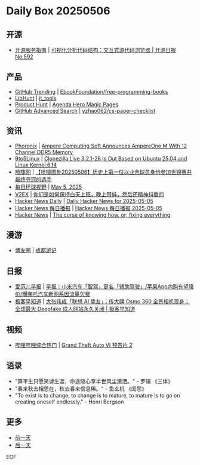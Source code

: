 # Daily Box 20250506

## 开源
- [开源服务指南](https://osguider.com/blog/) | [可视化分析代码结构：交互式源代码浏览器 | 开源日报 No.592](https://osguider.com/blog/post/daily/daily-592/)

## 产品
- [GitHub Trending](https://github.com/trending?since=daily) | [EbookFoundation/free-programming-books](https://github.com/EbookFoundation/free-programming-books)
- [LibHunt](https://www.libhunt.com/) | [jt_tools](https://www.libhunt.com/r/jt_tools)
- [Product Hunt](https://www.producthunt.com) | [Agenda Hero Magic Pages](https://www.producthunt.com/posts/agenda-hero-magic-pages)
- [GitHub Advanced Search](https://github.com/search/advanced) | [yzhao062/cs-paper-checklist](https://github.com/yzhao062/cs-paper-checklist)

## 资讯
- [Phoronix](https://www.phoronix.com/) | [Ampere Computing Soft Announces AmpereOne M With 12 Channel DDR5 Memory](https://www.phoronix.com/news/AmpereOne-M-Soft-Announcement)
- [9to5Linux](https://9to5linux.com/) | [Clonezilla Live 3.2.1-28 Is Out Based on Ubuntu 25.04 and Linux Kernel 6.14](https://9to5linux.com/clonezilla-live-3-2-1-28-is-out-based-on-ubuntu-25-04-and-linux-kernel-6-14)
- [喷嚏网](http://www.dapenti.com/blog/blog.asp?subjectid=70&name=xilei) | [【喷嚏图卦20250506】历史上第一位以业余球员身份参加世锦赛并最终夺冠的选手](http://www.dapenti.com/blog/more.asp?name=xilei&id=185784)
- [每日环球视野](https://idai.ly/) | [May 5, 2025](http://m.idai.ly/se/a193iG?1746374400)
- [V2EX](https://www.v2ex.com/) | [你们是如何保持白天上班，晚上带娃，然后还精神抖擞的](https://www.v2ex.com/t/1129865)
- [Hacker News Daily](https://www.daemonology.net/hn-daily/) | [Daily Hacker News for 2025-05-05](https://www.daemonology.net/hn-daily/2025-05-05.html)
- [Hacker News 每日播报](https://hacker-news.agi.li/) | [Hacker News 每日播报 2025-05-05](https://hacker-news.agi.li/post/2025-05-05)
- [Hacker News](https://news.ycombinator.com/front) | [The curse of knowing how, or; fixing everything](https://news.ycombinator.com/item?id=43902212)

## 漫游
- [博友圈](https://www.boyouquan.com/home) | [成都游记](https://www.boyouquan.com/go?from=feed&link=https%3A%2F%2Fwww.leolin86.com%2F%3Fp%3D3594)

## 日报
- [爱范儿早报](https://www.ifanr.com/category/ifanrnews) | [早报｜小米汽车「智驾」更名「辅助驾驶」/苹果App内购有望降价/曝哪吒汽车断网系因流量欠费](https://www.ifanr.com/1622875)
- [极客早知道](https://www.geekpark.net/column/74) | [大张伟成「联想 AI 挚友」；传大疆 Osmo 360 全景相机现身；全球最大 Deepfake 成人网站永久关闭 | 极客早知道](https://www.geekpark.net/news/348959)

## 视频
- [哔哩哔哩综合热门](https://www.bilibili.com/v/popular/all/) | [Grand Theft Auto VI 预告片 2](https://b23.tv/BV1tkVpzFE1k)

## 语录
- "算平生只愿笑谑生涯，命途随心享半世风尘潇洒。" - 罗辑 《三体》
- "春来秋去相思在，秋去春来信息稀。" - 鱼玄机 《闺怨》
- "To exist is to change, to change is to mature, to mature is to go on creating oneself endlessly." - Henri Bergson

## 更多
- [前一天](daily-box-20250505.md)
- [后一天](daily-box-20250507.md)

EOF